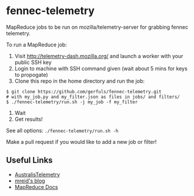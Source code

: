 fennec-telemetry
================

MapReduce jobs to be run on mozilla/telemetry-server for grabbing fennec telemetry.

To run a MapReduce job:

1. Visit http://telemetry-dash.mozilla.org/ and launch a worker with your public SSH key
1. Login to machine with SSH command given (wait about 5 mins for keys to propogate)
1. Clone this repo in the home directory and run the job:
```shell
$ git clone https://github.com/gerfuls/fennec-telemetry.git
# with my_job.py and my_filter.json as files in jobs/ and filters/
$ ./fennec-telemetry/run.sh -j my_job -f my_filter
```
1. Wait
1. Get results!

See all options: `./fennec-telemetry/run.sh -h`

Make a pull request if you would like to add a new job or filter!

## Useful Links
- [AustralisTelemetry](https://github.com/bwinton/AustralisTelemetry)
- [mreid's blog](http://mreid-moz.github.io/blog/2013/11/06/current-state-of-telemetry-analysis/)
- [MapReduce Docs](https://github.com/mozilla/telemetry-server/blob/master/docs/MapReduce.md)
